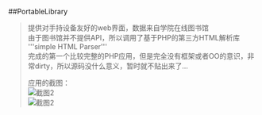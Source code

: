 ##PortableLibrary 

>提供对手持设备友好的web界面，数据来自学院在线图书馆  
>由于图书馆并不提供API，所以调用了基于PHP的第三方HTML解析库 '''simple HTML Parser'''  
>完成的第一个比较完整的PHP应用，但是完全没有框架或者OO的意识，非常dirty，所以源码没什么意义，暂时就不贴出来了... 
> 
>应用的截图：  
> ![截图2](http://www.udonmai.com/wp-content/uploads/2010/12/b_large_78AY_04b7000828165c43.jpg)  
> ![截图2](http://www.udonmai.com/wp-content/uploads/2010/12/b_large_AKoA_75a500062a995c3f.jpg)  
